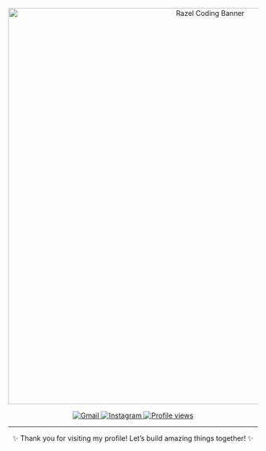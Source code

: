 <p align="center">
  <img src="https://i.pinimg.com/1200x/84/a0/11/84a011a5b34cdfdc99747c8955b6d156.jpg" width="800" alt="Razel Coding Banner" />
</p>


<p align="center">
  <a href="mailto:razeltamtia21@email.com">
    <img src="https://img.shields.io/badge/Gmail-D14836?style=flat&logo=gmail&logoColor=white" alt="Gmail" />
  </a>
  <a href="https://www.instagram.com/rzlmcl21">
    <img src="https://img.shields.io/badge/Instagram-E4405F?style=flat&logo=instagram&logoColor=white" alt="Instagram" />
  </a>
  <a href="https://github.com/razeltamtia21">
    <img src="https://komarev.com/ghpvc/?username=razeltamtia21&label=Profile+Views&color=0e75b6&style=flat" alt="Profile views" />
  </a>
</p>

---

<p align="center">✨ Thank you for visiting my profile! Let’s build amazing things together! ✨</p>
